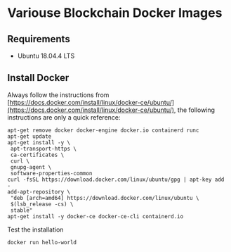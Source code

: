 # Variouse Blockchain Docker Images
## Requirements
* Ubuntu 18.04.4 LTS 
## Install Docker
Always follow the instructions from [https://docs.docker.com/install/linux/docker-ce/ubuntu/](https://docs.docker.com/install/linux/docker-ce/ubuntu/), the following instructions are only a quick reference:
```
apt-get remove docker docker-engine docker.io containerd runc
apt-get update
apt-get install -y \
 apt-transport-https \
 ca-certificates \
 curl \
 gnupg-agent \
 software-properties-common
curl -fsSL https://download.docker.com/linux/ubuntu/gpg | apt-key add -
add-apt-repository \
 "deb [arch=amd64] https://download.docker.com/linux/ubuntu \
 $(lsb_release -cs) \
 stable"
apt-get install -y docker-ce docker-ce-cli containerd.io
```
Test the installation
```
docker run hello-world
```